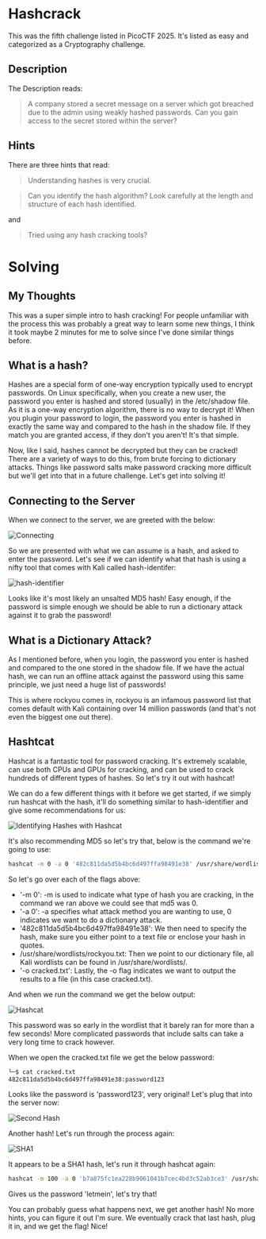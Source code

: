 # Hashcrack
This was the fifth challenge listed in PicoCTF 2025.  It's listed as easy and categorized as a Cryptography challenge.

## Description
The Description reads:
> A company stored a secret message on a server which got breached due to the admin using weakly hashed passwords. Can you gain access to the secret stored within the server?

## Hints
There are three hints that read:
> Understanding hashes is very crucial.

> Can you identify the hash algorithm? Look carefully at the length and structure of each hash identified.

and
> Tried using any hash cracking tools?

# Solving
## My Thoughts
This was a super simple intro to hash cracking!  For people unfamiliar with the process this was probably a great way to learn some new things, I think it took maybe 2 minutes for me to solve since I've done similar things before.

## What is a hash?
Hashes are a special form of one-way encryption typically used to encrypt passwords.  On Linux specifically, when you create a new user, the password you enter is hashed and stored (usually) in the /etc/shadow file.  As it is a one-way encryption algorithm, there is no way to decrypt it!  When you plugin your password to login, the password you enter is hashed in exactly the same way and compared to the hash in the shadow file.  If they match you are granted access, if they don't you aren't!  It's that simple.

Now, like I said, hashes cannot be decrypted but they can be cracked!  There are a variety of ways to do this, from brute forcing to dictionary attacks.  Things like password salts make password cracking more difficult but we'll get into that in a future challenge.  Let's get into solving it!

## Connecting to the Server
When we connect to the server, we are greeted with the below:

![Connecting](https://github.com/user-attachments/assets/d33df862-6262-42cf-b1c4-457e12bae6e0)

So we are presented with what we can assume is a hash, and asked to enter the password.  Let's see if we can identify what that hash is using a nifty tool that comes with Kali called hash-identifer:

![hash-identifier](https://github.com/user-attachments/assets/53024526-6103-4fef-8fa5-cbabcc9fed6f)

Looks like it's most likely an unsalted MD5 hash! Easy enough, if the password is simple enough we should be able to run a dictionary attack against it to grab the password!

## What is a Dictionary Attack?
As I mentioned before, when you login, the password you enter is hashed and compared to the one stored in the shadow file.  If we have the actual hash, we can run an offline attack against the password using this same principle, we just need a huge list of passwords!

This is where rockyou comes in, rockyou is an infamous password list that comes default with Kali containing over 14 million passwords (and that's not even the biggest one out there).  

## Hashtcat
Hashcat is a fantastic tool for password cracking.  It's extremely scalable, can use both CPUs and GPUs for cracking, and can be used to crack hundreds of different types of hashes.  So let's try it out with hashcat!

We can do a few different things with it before we get started, if we simply run hashcat with the hash, it'll do something similar to hash-identifier and give some recommendations for us:

![Identifying Hashes with Hashcat](https://github.com/user-attachments/assets/9be8d82e-6c32-4d09-870e-fe3eca63bd25)

It's also recommending MD5 so let's try that, below is the command we're going to use:

``` bash
hashcat -m 0 -a 0 '482c811da5d5b4bc6d497ffa98491e38' /usr/share/wordlists/rockyou.txt -o cracked.txt
```

So let's go over each of the flags above:
- '-m 0': -m is used to indicate what type of hash you are cracking, in the command we ran above we could see that md5 was 0.
- '-a 0': -a specifies what attack method you are wanting to use, 0 indicates we want to do a dictionary attack.
- '482c811da5d5b4bc6d497ffa98491e38':  We then need to specify the hash, make sure you either point to a text file or enclose your hash in quotes.
- /usr/share/wordlists/rockyou.txt:  Then we point to our dictionary file, all Kali wordlists can be found in /usr/share/wordlists/.
- '-o cracked.txt':  Lastly, the -o flag indicates we want to output the results to a file (in this case cracked.txt).

And when we run the command we get the below output:

![Hashcat](https://github.com/user-attachments/assets/4d48b1f7-d2c5-4e77-acef-70438b827bad)

This password was so early in the wordlist that it barely ran for more than a few seconds!  More complicated passwords that include salts can take a very long time to crack however.

When we open the cracked.txt file we get the below password:

``` bash
└─$ cat cracked.txt
482c811da5d5b4bc6d497ffa98491e38:password123
```

Looks like the password is 'password123', very original!  Let's plug that into the server now:

![Second Hash](https://github.com/user-attachments/assets/622b6b22-1340-49e2-a66b-0f5ffdda7fa3)

Another hash! Let's run through the process again:

![SHA1](https://github.com/user-attachments/assets/1927e269-8fb8-453c-b0db-84af27c9139b)

It appears to be a SHA1 hash, let's run it through hashcat again:

``` bash
hashcat -m 100 -a 0 'b7a875fc1ea228b9061041b7cec4bd3c52ab3ce3' /usr/share/wordlists/rockyou.txt -o cracked.txt
```

Gives us the password 'letmein', let's try that!

You can probably guess what happens next, we get another hash!  No more hints, you can figure it out I'm sure.  We eventually crack that last hash, plug it in, and we get the flag!  Nice!
